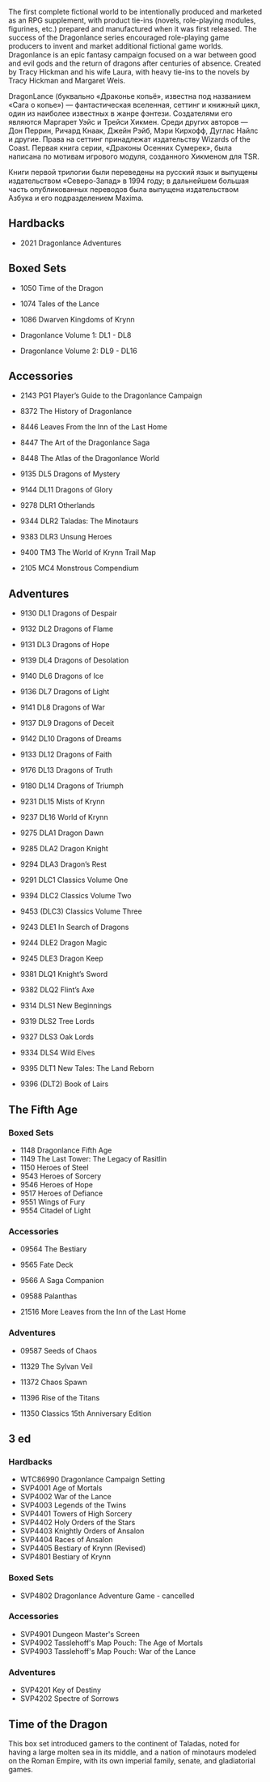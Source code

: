The first complete fictional world to be intentionally produced and marketed
as an RPG supplement, with product tie-ins (novels, role-playing modules,
figurines, etc.) prepared and manufactured when it was first released. The
success of the Dragonlance series encouraged role-playing game producers to
invent and market additional fictional game worlds. Dragonlance is an epic
fantasy campaign focused on a war between good and evil gods and the return of
dragons after centuries of absence. Created by Tracy Hickman and his wife
Laura, with heavy tie-ins to the novels by Tracy Hickman and Margaret Weis.

DragonLance (буквально «Драконье копьё», известна под названием «Сага о
копье») — фантастическая вселенная, сеттинг и книжный цикл, один из наиболее
известных в жанре фэнтези. Создателями его являются Маргарет Уэйс и Трейси
Хикмен. Среди других авторов — Дон Перрин, Ричард Кнаак, Джейн Рэйб, Мэри
Кирхофф, Дуглас Найлс и другие. Права на сеттинг принадлежат издательству
Wizards of the Coast. Первая книга серии, «Драконы Осенних Сумерек», была
написана по мотивам игрового модуля, созданного Хикменом для TSR.

Книги первой трилогии были переведены на русский язык и выпущены издательством
«Северо-Запад» в 1994 году; в дальнейшем большая часть опубликованных
переводов была выпущена издательством Азбука и его подразделением Maxima.

## Hardbacks

* 2021	Dragonlance Adventures

## Boxed Sets

* 1050	Time of the Dragon
* 1074	Tales of the Lance
* 1086	Dwarven Kingdoms of Krynn


* Dragonlance Volume 1: DL1 - DL8
* Dragonlance Volume 2: DL9 - DL16

## Accessories

* 2143	PG1 Player’s Guide to the Dragonlance Campaign
* 8372	The History of Dragonlance
* 8446	Leaves From the Inn of the Last Home
* 8447	The Art of the Dragonlance Saga
* 8448	The Atlas of the Dragonlance World


* 9135	DL5	Dragons of Mystery
* 9144	DL11 Dragons of Glory


* 9278	DLR1 Otherlands
* 9344	DLR2 Taladas: The Minotaurs
* 9383	DLR3 Unsung Heroes


* 9400	TM3 The World of Krynn Trail Map


* 2105	MC4 Monstrous Compendium

## Adventures

* 9130	DL1 Dragons of Despair
* 9132	DL2 Dragons of Flame
* 9131	DL3	Dragons of Hope
* 9139	DL4 Dragons of Desolation
* 9140	DL6 Dragons of Ice
* 9136	DL7 Dragons of Light
* 9141	DL8 Dragons of War
* 9137	DL9 Dragons of Deceit
* 9142	DL10 Dragons of Dreams
* 9133	DL12 Dragons of Faith
* 9176	DL13 Dragons of Truth
* 9180	DL14 Dragons of Triumph
* 9231	DL15 Mists of Krynn
* 9237	DL16 World of Krynn


* 9275	DLA1 Dragon Dawn
* 9285	DLA2 Dragon Knight
* 9294	DLA3 Dragon’s Rest


* 9291	DLC1 Classics Volume One
* 9394	DLC2 Classics Volume Two
* 9453	(DLC3) Classics Volume Three


* 9243	DLE1 In Search of Dragons
* 9244	DLE2 Dragon Magic
* 9245	DLE3 Dragon Keep


* 9381	DLQ1 Knight’s Sword
* 9382	DLQ2 Flint’s Axe


* 9314	DLS1 New Beginnings
* 9319	DLS2 Tree Lords
* 9327	DLS3 Oak Lords
* 9334	DLS4 Wild Elves


* 9395	DLT1 New Tales: The Land Reborn
* 9396	(DLT2) Book of Lairs

## The Fifth Age

### Boxed Sets

* 1148	Dragonlance Fifth Age
* 1149	The Last Tower: The Legacy of Rasitlin
* 1150	Heroes of Steel
* 9543	Heroes of Sorcery
* 9546	Heroes of Hope
* 9517	Heroes of Defiance
* 9551	Wings of Fury
* 9554	Citadel of Light

### Accessories

* 09564	The Bestiary
* 9565	Fate Deck
* 9566	A Saga Companion
* 09588	Palanthas


* 21516	More Leaves from the Inn of the Last Home

### Adventures

* 09587	Seeds of Chaos
* 11329	The Sylvan Veil
* 11372	Chaos Spawn
* 11396 Rise of the Titans


* 11350	Classics 15th Anniversary Edition

## 3 ed

### Hardbacks

* WTC86990 Dragonlance Campaign Setting
* SVP4001 Age of Mortals
* SVP4002 War of the Lance
* SVP4003 Legends of the Twins
* SVP4401 Towers of High Sorcery
* SVP4402 Holy Orders of the Stars
* SVP4403 Knightly Orders of Ansalon
* SVP4404 Races of Ansalon
* SVP4405 Bestiary of Krynn (Revised)
* SVP4801 Bestiary of Krynn

### Boxed Sets

* SVP4802 Dragonlance Adventure Game - cancelled

### Accessories

* SVP4901 Dungeon Master's Screen
* SVP4902 Tasslehoff's Map Pouch: The Age of Mortals
* SVP4903 Tasslehoff's Map Pouch: War of the Lance

### Adventures

* SVP4201 Key of Destiny
* SVP4202 Spectre of Sorrows

## Time of the Dragon

This box set introduced gamers to the continent of Taladas, noted for having a
large molten sea in its middle, and a nation of minotaurs modeled on the Roman
Empire, with its own imperial family, senate, and gladiatorial games.

